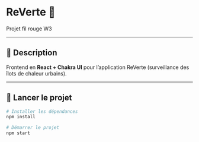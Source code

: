 # ReVerte 🌱
Projet fil rouge W3

---

## 📌 Description
Frontend en **React + Chakra UI** pour l’application ReVerte (surveillance des îlots de chaleur urbains).

---

## 🚀 Lancer le projet

```bash
# Installer les dépendances
npm install

# Démarrer le projet
npm start
